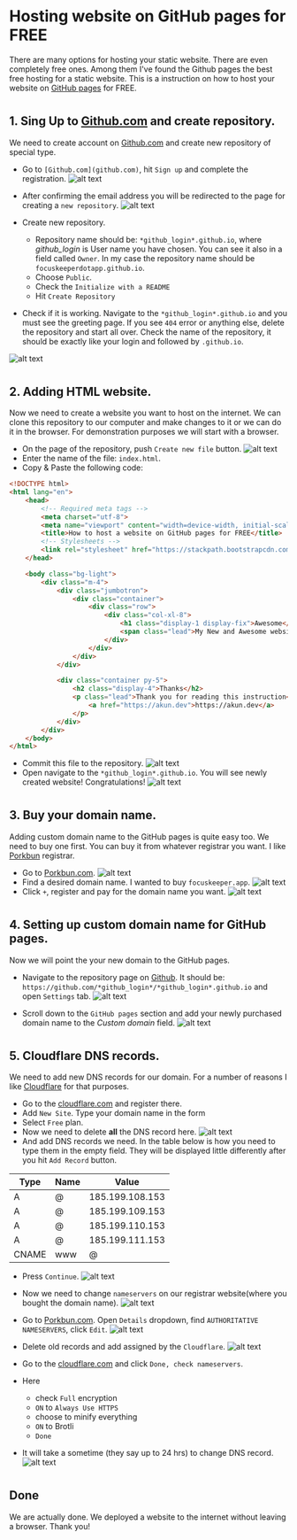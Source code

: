 # Hosting website on GitHub pages for FREE
There are many options for hosting your static website. There are even completely free ones. Among them I've found the Github pages the best free hosting for a static website.
This is a instruction on how to host your website on [GitHub pages](https://pages.github.com/) for FREE.

# 

## 1. Sing Up to [Github.com](github.com) and create repository.
We need to create account on [Github.com](github.com) and create new repository of special type.

- Go to `[Github.com](github.com)`, hit `Sign up` and complete the registration.
![alt text](https://raw.githubusercontent.com/almazkun/ins_GH_hosting/master/static/images/1.png "GitHub sign Up")
- After confirming the email address you will be redirected to the page for creating a `new repository`.
![alt text](https://raw.githubusercontent.com/almazkun/ins_GH_hosting/master/static/images/7.png "Create new repository")
- Create new repository.

    - Repository name should be: `*github_login*.github.io`, where *github_login* is User name you have chosen. You can see it also in a field called `Owner`. In my case the repository name should be `focuskeeperdotapp.github.io`.
    - Choose `Public`.
    - Check the `Initialize with a README`
    - Hit `Create Repository`

- Check if it is working. Navigate to the `*github_login*.github.io` and you must see the greeting page. If you see `404` error or anything else, delete the repository and start all over. Check the name of the repository, it should be exactly like your login and followed by `.github.io`.

![alt text](https://raw.githubusercontent.com/almazkun/ins_GH_hosting/master/static/images/8.png "Check the new GitHub pages website")

# 

## 2. Adding HTML website. 

Now we need to create a website you want to host on the internet. We can clone this repository to our computer and make changes to it or we can do it in the browser. For demonstration purposes we will start with a browser.

- On the page of the repository, push `Create new file` button.
![alt text](https://raw.githubusercontent.com/almazkun/ins_GH_hosting/master/static/images/11.png "Create New File")
- Enter the name of the file: `index.html`.
- Copy & Paste the following code:

```html
<!DOCTYPE html>
<html lang="en">
    <head>
        <!-- Required meta tags -->
        <meta charset="utf-8">
        <meta name="viewport" content="width=device-width, initial-scale=1, shrink-to-fit=no">
        <title>How to host a website on GitHub pages for FREE</title>
        <!-- Stylesheets -->
        <link rel="stylesheet" href="https://stackpath.bootstrapcdn.com/bootstrap/4.4.1/css/bootstrap.min.css" integrity="sha384-Vkoo8x4CGsO3+Hhxv8T/Q5PaXtkKtu6ug5TOeNV6gBiFeWPGFN9MuhOf23Q9Ifjh" crossorigin="anonymous">
    </head>

    <body class="bg-light">
        <div class="m-4">
            <div class="jumbotron">
                <div class="container">
                    <div class="row">
                        <div class="col-xl-8">
                            <h1 class="display-1 display-fix">Awesome</h1>
                            <span class="lead">My New and Awesome website hosted on GitHub pages</span>
                        </div>
                    </div>
                </div>
            </div>

            <div class="container py-5">
                <h2 class="display-4">Thanks</h2>
                <p class="lead">Thank you for reading this instruction<br>
                    <a href="https://akun.dev">https://akun.dev</a>
                </p>
            </div>
        </div>
    </body>
</html>
```

- Commit this file to the repository.
![alt text](https://raw.githubusercontent.com/almazkun/ins_GH_hosting/master/static/images/12.png "Commit new changes")
- Open navigate to the `*github_login*.github.io`. You will see newly created website! Congratulations!
![alt text](https://raw.githubusercontent.com/almazkun/ins_GH_hosting/master/static/images/15.png "It is live!")

# 
## 3. Buy your domain name.
Adding custom domain name to the GitHub pages is quite easy too. We need to buy one first. You can buy it from whatever registrar you want. I like [Porkbun](https://github.com/almazkun/ins_GH_hosting/https://porkbun.com/) registrar.


- Go to [Porkbun.com](https://porkbun.com/). 
![alt text](https://raw.githubusercontent.com/almazkun/ins_GH_hosting/master/static/images/16.png "Here is to found!")
- Find a desired domain name. I wanted to buy `focuskeeper.app`.
![alt text](https://raw.githubusercontent.com/almazkun/ins_GH_hosting/master/static/images/17.png "It might be unavailable")
- Click `+`, register and pay for the domain name you want.
![alt text](https://raw.githubusercontent.com/almazkun/ins_GH_hosting/master/static/images/20.png "Cash out!")


# 
## 4. Setting up custom domain name for GitHub pages.
Now we will point the your new domain to the GitHub pages.


- Navigate to the repository page on [Github](https://github.com). It should be: `https://github.com/*github_login*/*github_login*.github.io` and open `Settings` tab.
![alt text](https://raw.githubusercontent.com/almazkun/ins_GH_hosting/master/static/images/31.png "Settings")

- Scroll down to the `GitHub pages` section and add your newly purchased domain name to the *Custom domain* field.
![alt text](https://raw.githubusercontent.com/almazkun/ins_GH_hosting/master/static/images/32.png "Add custom domain")


# 
## 5. Cloudflare DNS records. 
We need to add new DNS records for our domain. For a number of reasons I like [Cloudflare](https://cloudflare.com) for that purposes.

- Go to the [cloudflare.com](https://cloudflare.com) and register there.
- Add `New Site`. Type your domain name in the form
- Select `Free` plan.
- Now we need to delete **all** the DNS record here.
![alt text](https://raw.githubusercontent.com/almazkun/ins_GH_hosting/master/static/images/34.png "Delete old DNS records")
- And add DNS records we need. In the table below is how you need to type them in the empty field. They will be displayed little differently after you hit `Add Record` button. 


Type|Name|Value
---|---|---
A|@|185.199.108.153|
A|@|185.199.109.153|
A|@|185.199.110.153|
A|@|185.199.111.153|
CNAME|www|@

    
- Press `Continue`. 
![alt text](https://raw.githubusercontent.com/almazkun/ins_GH_hosting/master/static/images/35.png "Add new ones")

- Now we need to change `nameservers` on our registrar website(where you bought the domain name). 
![alt text](https://raw.githubusercontent.com/almazkun/ins_GH_hosting/master/static/images/36.png "Nameservers")
- Go to [Porkbun.com](https://porkbun.com/). Open `Details` dropdown, find `AUTHORITATIVE NAMESERVERS`, click `Edit`. 
![alt text](https://raw.githubusercontent.com/almazkun/ins_GH_hosting/master/static/images/37.png "Add new ones")
- Delete old records and add assigned by the `Cloudflare`.
![alt text](https://raw.githubusercontent.com/almazkun/ins_GH_hosting/master/static/images/38.png "Add new ones")
- Go to the [cloudflare.com](https://cloudflare.com) and click `Done, check nameservers`. 
- Here

    - check `Full` encryption
    - `ON` to `Always Use HTTPS` 
    - choose to minify everything
    - `ON` to Brotli
    - `Done`

- It will take a sometime (they say up to 24 hrs) to change DNS record. 
![alt text](https://raw.githubusercontent.com/almazkun/ins_GH_hosting/master/static/images/39.png "Done")


# 
## Done
We are actually done. We deployed a website to the internet without leaving a browser. Thank you!
